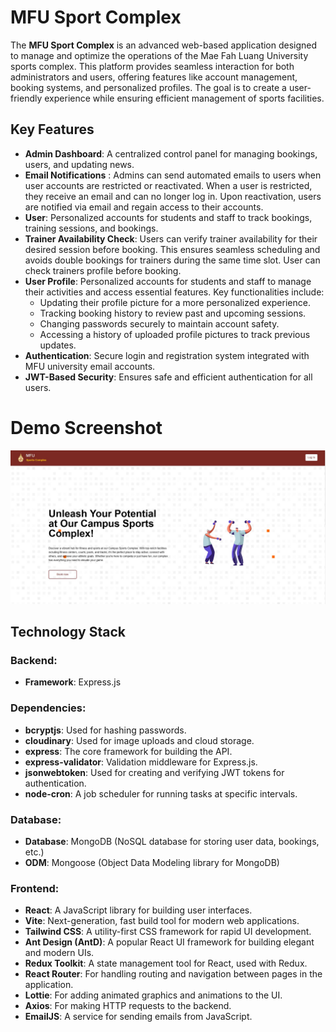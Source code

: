 # MFU Sport Complex

The **MFU Sport Complex** is an advanced web-based application designed to manage and optimize the operations of the Mae Fah Luang University sports complex. This platform provides seamless interaction for both administrators and users, offering features like account management, booking systems, and personalized profiles. The goal is to create a user-friendly experience while ensuring efficient management of sports facilities.

## Key Features
- **Admin Dashboard**: A centralized control panel for managing bookings, users, and updating news.
- **Email Notifications** : Admins can send automated emails to users when user accounts are restricted or reactivated. When a user is restricted, they receive an email and can no longer log in. Upon reactivation, users are notified via email and regain access to their accounts.
- **User**: Personalized accounts for students and staff to track bookings, training sessions, and bookings.
- **Trainer Availability Check**: Users can verify trainer availability for their desired session before booking. This ensures seamless scheduling and avoids double bookings for trainers during the same time slot. User can check trainers profile before booking.
- **User Profile**: Personalized accounts for students and staff to manage their activities and access essential features. Key functionalities include:
  - Updating their profile picture for a more personalized experience.
  - Tracking booking history to review past and upcoming sessions.
  - Changing passwords securely to maintain account safety.
  - Accessing a history of uploaded profile pictures to track previous updates.
- **Authentication**: Secure login and registration system integrated with MFU university email accounts.
- **JWT-Based Security**: Ensures safe and efficient authentication for all users.

# Demo Screenshot
![HomePage](./frontend/src/images/Homepage.jpg)

## Technology Stack

### **Backend**:
- **Framework**: Express.js

### **Dependencies**:
- **bcryptjs**: Used for hashing passwords.
- **cloudinary**: Used for image uploads and cloud storage.
- **express**: The core framework for building the API.
- **express-validator**: Validation middleware for Express.js.
- **jsonwebtoken**: Used for creating and verifying JWT tokens for authentication.
- **node-cron**: A job scheduler for running tasks at specific intervals.

### **Database**:
- **Database**: MongoDB (NoSQL database for storing user data, bookings, etc.)
- **ODM**: Mongoose (Object Data Modeling library for MongoDB)

### **Frontend**:
- **React**: A JavaScript library for building user interfaces.
- **Vite**: Next-generation, fast build tool for modern web applications.
- **Tailwind CSS**: A utility-first CSS framework for rapid UI development.
- **Ant Design (AntD)**: A popular React UI framework for building elegant and modern UIs.
- **Redux Toolkit**: A state management tool for React, used with Redux.
- **React Router**: For handling routing and navigation between pages in the application.
- **Lottie**: For adding animated graphics and animations to the UI.
- **Axios**: For making HTTP requests to the backend.
- **EmailJS**: A service for sending emails from JavaScript.



